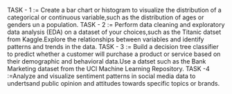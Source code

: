 TASK - 1 := Create a bar chart or histogram to visualize the distribution of a categorical or continuous variable,such as the distribution of ages or genders un a population.
TASK - 2 := Perform data cleaning and exploratory data analysis (EDA) on a dataset of your choices,such as the Titanic datset from Kaggle.Explore the relationships between variables and identify patterns and trends in the data.
TASK - 3 := Build a decision tree classifier to predict whether a customer will purchase a product or service based on their demographic and behavioral data.Use a datset such as the Bank Marketing dataset from the UCI Machine Learning Repository.
TASK -4 :=Analyze and visualize sentiment patterns in social media data to undertsand public opinion and attitudes towards specific topics or brands.
